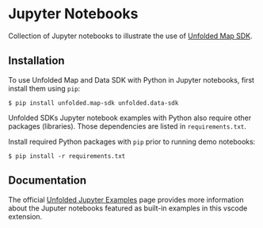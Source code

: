# Jupyter Notebooks

Collection of Jupyter notebooks to illustrate the use of [Unfolded Map SDK](https://docs.unfolded.ai/map-sdk).

## Installation

To use Unfolded Map and Data SDK with Python in Jupyter notebooks, first install them using `pip`:

```
$ pip install unfolded.map-sdk unfolded.data-sdk
```

Unfolded SDKs Jupyter notebook examples with Python also require other packages (libraries). Those dependencies are listed in `requirements.txt`. 

Install required Python packages with `pip` prior to running demo notebooks:

```
$ pip install -r requirements.txt
```

## Documentation

The official [Unfolded Jupyter Examples](https://docs.unfolded.ai/jupyter/examples) page provides more information about the Juputer notebooks featured as built-in examples in this vscode extension.